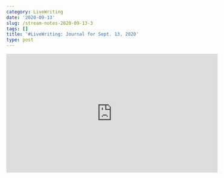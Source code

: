 ```yaml
---
category: LiveWriting
date: '2020-09-13'
slug: /stream-notes-2020-09-13-3
tags: []
title: '#LiveWriting: Journal for Sept. 13, 2020'
type: post
---
```



<iframe width="560" height="315" src="https://www.youtube.com/embed/TzRzFsppMpU" frameborder="0" allow="accelerometer; autoplay; clipboard-write; encrypted-media; gyroscope; picture-in-picture" allowfullscreen></iframe>